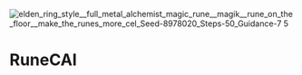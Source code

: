 ![elden_ring_style__full_metal_alchemist_magic_rune__magik__rune_on_the_floor__make_the_runes_more_cel_Seed-8978020_Steps-50_Guidance-7 5](https://user-images.githubusercontent.com/19780885/226714599-c7cf41a1-beff-4d89-b597-061245d6b4b7.jpg)
# RuneCAI
